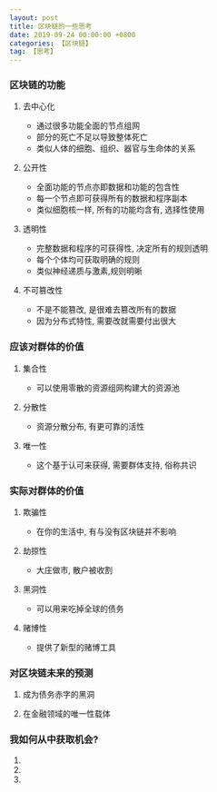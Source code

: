 ```yaml
---
layout: post
title: 区块链的一些思考
date: 2019-09-24 00:00:00 +0800
categories: 【区块链】
tag: 【思考】
---
```



### 区块链的功能

1. 去中心化
	- 通过很多功能全面的节点组网
	- 部分的死亡不足以导致整体死亡
	- 类似人体的细胞、组织、器官与生命体的关系

2. 公开性
	- 全面功能的节点亦即数据和功能的包含性
	- 每一个节点即可获得所有的数据和程序副本
	- 类似细胞核一样, 所有的功能均含有, 选择性使用

3. 透明性
	- 完整数据和程序的可获得性, 决定所有的规则透明
	- 每个个体均可获取明确的规则
	- 类似神经递质与激素,规则明晰

4. 不可篡改性
	- 不是不能篡改, 是很难去篡改所有的数据
	- 因为分布式特性, 需要改就需要付出很大


### 应该对群体的价值

1. 集合性
	- 可以使用零散的资源组网构建大的资源池

2. 分散性
	- 资源分散分布, 有更可靠的活性

3. 唯一性
	- 这个基于认可来获得, 需要群体支持, 俗称共识


### 实际对群体的价值

1. 欺骗性
	- 在你的生活中, 有与没有区块链并不影响

2. 劫掠性
	- 大庄做市, 散户被收割

3. 黑洞性
	- 可以用来吃掉全球的债务

4. 赌博性
	- 提供了新型的赌博工具


### 对区块链未来的预测

1. 成为债务赤字的黑洞

2. 在金融领域的唯一性载体


### 我如何从中获取机会?

1. 

2. 

3. 






